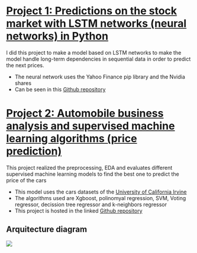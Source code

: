 # [Project 1: Predictions on the stock market with LSTM networks (neural networks) in Python](https://github.com/NicolasZFr/nvidia_prediction_lstm)
I did this project to make a model based on LSTM networks to make the model handle long-term dependencies in sequential data in order to predict the next prices.  
- The neural network uses the Yahoo Finance pip library and the Nvidia shares
- Can be seen in this [Github repository](https://github.com/NicolasZFr/nvidia_prediction_lstm)  

# [Project 2: Automobile business analysis and supervised machine learning algorithms (price prediction)](https://github.com/NicolasZFr/auto-reg-prediction)
This project realized the preprocessing, EDA and evaluates different supervised machine learning models to find the best one to predict the price of the cars
- This model uses the cars datasets of the [University of California Irvine](https://archive.ics.uci.edu/ml/machine-learning-databases/autos/imports-85.data)
- The algorithms used are Xgboost, polinomyal regression, SVM, Voting regressor, decission tree regressor and k-neighbors regressor
- This project is hosted in the linked [Github repository](https://github.com/NicolasZFr/auto-reg-predictio)  

## Arquitecture diagram
<img src='https://file.notion.so/f/f/345cf846-20d3-4604-9e34-b4bdca594463/806d79a3-3095-4419-b4f7-8b70ea062daa/Untitled.png?id=ad03c71a-96e6-4d54-88f2-038e9ba5d65a&table=block&spaceId=345cf846-20d3-4604-9e34-b4bdca594463&expirationTimestamp=1720058400000&signature=Gx9dUzgvuvPCbT2fp4z0z5K9Svqlx0aIDm3Gg7p1jxY&downloadName=Untitled.png'>